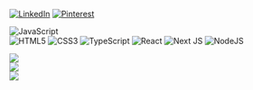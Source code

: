 
[![LinkedIn](https://img.shields.io/badge/LinkedIn-%230077B5.svg?logo=linkedin&logoColor=white)](https://linkedin.com/in/https://linkedin.com/in/sajad-soornisofla-88674a25a) [![Pinterest](https://img.shields.io/badge/Pinterest-%23E60023.svg?logo=Pinterest&logoColor=white)](https://pinterest.com/https://uk.pinterest.com/sajadsoorni/) 


![JavaScript](https://img.shields.io/badge/javascript-%23323330.svg?style=for-the-badge&logo=javascript&logoColor=%23F7DF1E) <br/>![HTML5](https://img.shields.io/badge/html5-%23E34F26.svg?style=for-the-badge&logo=html5&logoColor=white) ![CSS3](https://img.shields.io/badge/css3-%231572B6.svg?style=for-the-badge&logo=css3&logoColor=white) ![TypeScript](https://img.shields.io/badge/typescript-%23007ACC.svg?style=for-the-badge&logo=typescript&logoColor=white) ![React](https://img.shields.io/badge/react-%2320232a.svg?style=for-the-badge&logo=react&logoColor=%2361DAFB) ![Next JS](https://img.shields.io/badge/Next-black?style=for-the-badge&logo=next.js&logoColor=white) ![NodeJS](https://img.shields.io/badge/node.js-6DA55F?style=for-the-badge&logo=node.js&logoColor=white)

![](https://github-readme-stats.vercel.app/api?username=sajadsoorni&theme=catppuccin_mocha&hide_border=false&include_all_commits=false&count_private=false)<br/>
![](https://github-readme-streak-stats.herokuapp.com/?user=sajadsoorni&theme=catppuccin_mocha&hide_border=false)<br/>
![](https://github-readme-stats.vercel.app/api/top-langs/?username=sajadsoorni&theme=catppuccin_mocha&hide_border=false&include_all_commits=false&count_private=false&layout=compact)


